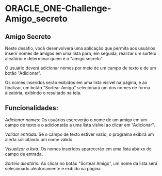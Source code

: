 # ORACLE_ONE-Challenge-Amigo_secreto
 
## Amigo Secreto
Neste desafio, você desenvolverá uma aplicação que permita aos usuários inserir nomes de amigos em uma lista para, em seguida, realizar um sorteio aleatório e determinar quem é o "amigo secreto".

O usuário deverá adicionar nomes por meio de um campo de texto e de um botão "Adicionar".

Os nomes inseridos serão exibidos em uma lista visível na página, e ao finalizar, um botão "Sortear Amigo" selecionará um dos nomes de forma aleatória, exibindo o resultado na tela.

## Funcionalidades:
*Adicionar nomes:* Os usuários escreverão o nome de um amigo em um campo de texto e o adicionarão a uma lista visível ao clicar em "Adicionar".

*Validar entrada:* Se o campo de texto estiver vazio, o programa exibirá um alerta solicitando um nome válido.

*Visualizar a lista:* Os nomes inseridos aparecerão em uma lista abaixo do campo de entrada.

*Sorteio aleatório:* Ao clicar no botão "Sortear Amigo", um nome da lista será selecionado aleatoriamente e exibido na página.
